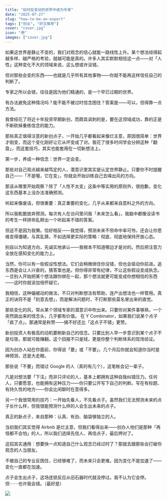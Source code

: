 ```yaml
---
title: "如何在变动的世界中成为专家"
date: "2025-07-27"
slug: "how-to-be-an-expert"
tags: ["创业", "好文推荐"]
cover: "cover.jpg"
icon: "😎"
images: ["cover.jpg"]
---
```

如果这世界是静止不变的，我们对观念的信心就能一路线性上升。某个想法经得起越多样、越严格的考验，就越可能是真的。许多人其实默默相信这一点——对「人性」这种变化不大的领域来说，这么想或许没错。



但对那些会变的东西——也就是几乎所有其他事物——你就不能再这样信任自己的判断了。



专家之所以会错，往往是因为他们精通的，是一个早已过期的世界。



有办法避免这种情况吗？能不能不被过时信念困住？答案是——可以，但得靠一点方法。



我曾经花了将近十年投资早期新创，而颇具讽刺的是，要在这领域成功，靠的正是不断砍掉重练信念的能力。



那些真正值得注意的新创点子，一开始几乎都看起来像烂主意，原因很简单：世界才刚变，而这个变化刚好让它从坏变成了对。我花了很多时间学会分辨这种「翻盘」，而这套技巧，其实也能套用在一切新想法上。



第一步，养成一种信念：世界一定会变。



那些对自己观点越来越笃定的人，潜意识里其实是认定世界静止。只要你不时提醒自己——「不是喔，它在变」，你就会开始训练自己去嗅出风的方向。



那该从哪里开始观察？除了「人性不太变」这条中等实用的原则外，很抱歉，变化这东西基本上没办法准确预测。



听起来像废话，但很重要：真正重要的变化，几乎从来都来自意料之外的方向。



所以我乾脆放弃预测。每次有人在访问里问我「未来怎么看」，我脑中都像没读书的考生一样拼命乱掰出一个听起来不错的答案。



但这不是因为我懒。恰好相反——我觉得，预测未来不但命中率可怜，还会让你思维变得僵硬。与其乱猜，不如选择更实际的策略：彻底、彻底地保持开放心态。



别自以为知道方向，先诚实地承认——我根本不知道哪边才是对的。然后把注意力全放在感知变化的能力上。



当然，你可以有一些假设性想法。它们会稍微绑住你没错，但也会驱动你前进。追东西是会让人兴奋的，猜答案也是。但你得非常有纪律，不让这些假设变成执念。
一旦别人开始把某个想法跟你绑在一起，那个想法就更可能变成你想相信的东西——这时你就该加倍怀疑它。



我相信，这种偏被动的做法，不只对判断想法有帮助，连产出想法也一样管用。真正的诀窍不是「刻意去想」，而是解决问题时，不打断那些莫名冒出来的直觉。



那些变化的风，常从某个领域专家的潜意识中吹出来。只要你对某件事够熟，一个突然跳出来的怪念头，几乎都有价值。
在 Y Combinator，如果我们说某个点子「疯了点」，那通常是称赞——搞不好还比「这点子不错」更赞。



新创投资人有极高的动机要刷新自己的信念。只要比别人早一步意识到某个点子不是垃圾，那就可能赚翻。这个回报不只是钱，更是你整个判断体系的现场验证。



因为创办人站在你面前，你得说「要」或「不要」，几个月后你就会知道你当时是神预测，还是大走眼。



那些说「不要」而错过 Google 的人（真的有几个），这笔帐会记一辈子。



凡是对想法要「下注」而非只评论的人，基本上都拥有这种自我纠错压力。任何人，只要愿意，也能拥有这种压力——你只要公开写下自己的判断。写在有标题、有持久性的地方——你会比闲聊时在意得多。



另一个我很常用的技巧：一开始先看人，不先看点子。虽然我们无法预测未来的点子长什么样，但我很能预测什么样的人会生出未来的点子。



真正的新点子，来自那种：认真、有劲、脑袋够独立的人。



当初我们其实觉得 Airbnb 是烂主意，但我们看得出来——创办人他们是那种「再怪都不会怕」的人，所以我们选择先信人、再信点子，最后押对了。



这招其实通用：想要快一点知道自己什么观念已经过时了？那就去跟那些会打破你观念的人当朋友。



不被自己的专业反困住，已经够难了，而未来只会更难。因为变化不是加速了——变化一直都在加速。



点子会生出点子，这场连锁反应从旧石器时代就没停过。我不认为它会停。
但⋯⋯也许我会错。（最好是）




![](https://prod-files-secure.s3.us-west-2.amazonaws.com/112d0858-5090-4d34-a606-b75eb8d65fd2/46476355-9cf3-4e99-9b7a-3531bc426380/1000202064.png?X-Amz-Algorithm=AWS4-HMAC-SHA256&X-Amz-Content-Sha256=UNSIGNED-PAYLOAD&X-Amz-Credential=ASIAZI2LB466ZKP7DN2S%2F20250907%2Fus-west-2%2Fs3%2Faws4_request&X-Amz-Date=20250907T065010Z&X-Amz-Expires=3600&X-Amz-Security-Token=IQoJb3JpZ2luX2VjEDQaCXVzLXdlc3QtMiJHMEUCIQCyjb2tYcoiKOfoWzCGYRugZs4POAWLNxTXs%2B8cmdKZ5wIgcZG%2Befgct6c%2Bp7NGBSBcgRHgTzzs%2BHuLhiheCX6Yt34qiAQInf%2F%2F%2F%2F%2F%2F%2F%2F%2F%2FARAAGgw2Mzc0MjMxODM4MDUiDFqMOM4X%2Boj54XnQwSrcA3WWrFEOlMq5q8WJM9TE8hMxQTS0tmIZhlKAVd0P8NRfI%2BrN4HS4HOyVBE0gFQpZPFnBHa4DJy8Kw7paAX96oxbOGExhsBiEY5bsKcg6rr%2FId6ZNeNXkbImu6E5Tv%2BXB7wFEWMJKPlmmonOIQr3SE2%2By1J7Agvn1WYoKiumYLHeF2iMEmFS6S7kThRgQvk1TFGG7x9O%2B8x5nkKmyyKSbHhMJ84efmVyVrjq2Sqdv4EGp839%2Bl0DYR7U8Tkt6h87bYTu8WzIcYOIjXhNpLqCwC0h%2FiCioFvBug%2BfLsDnsY1rDA3BZAucQEt7a%2Bn%2FzuV2nMfrYe%2B2g0F8VlptaLl456aCTGQu6p1BYAnfMV6whVJmG0trEOZj8sB96tBf7gqp7eFfPsWBo%2BYUyWML1KI1vBrlbpQXZJbY3rQHrrheGjMhEppS4tnFiq%2Bewh4WFWcHl13gaK8VHD3IMxFPxfmH2nvtpiHixwAewv%2BWLJzGLkrBeL5e39FDUoEohK5VbZezQqm7ZZ4F1eGilaV23kRXfVzj5RVeH7dh8vG0FSzxzoFAShvjYE51wR94QkRnXlxCk3q7WEuAm0p1NdYhA5Nuceh6FWBadoJGD1ELzqF4wnCWbA9AL7X82ANKiniG4MICJ9MUGOqUBSqvJu63txcaIqKn%2Bgk0HoyG%2F6mZepMRZ3bIpEJLyc%2BEw34w3Ys3AHpQ1wqojiAsbuKmy3nJ4kkOJVEM8zIQjhgU1yAC2w0BE3O1YLtkmtqYoCmlxNJf0K8LVgpZOLn7Q%2Bvqdnk%2BCF7mH37h%2Fy%2B0Z%2FstRu8eiQWn6uLb7L0IfdNDAonNgnFkDkOfvRW%2BKHcXbmcHk%2FfrRqaaWDvijPjLq5Sg6QWKi&X-Amz-Signature=6cc716b7f580766a3845db6cf8134e9b20e67a83a158f66f8d5079a9b2d6c79c&X-Amz-SignedHeaders=host&x-amz-checksum-mode=ENABLED&x-id=GetObject)


